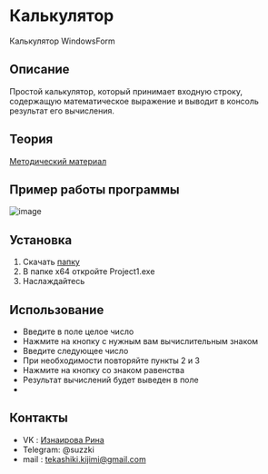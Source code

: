 # Калькулятор

Калькулятор WindowsForm

## Описание

Простой калькулятор, который принимает входную строку, содержащую математическое выражение и выводит в консоль результат его вычисления.

## Теория
[Методический материал](https://www.ncfu.ru/export/uploads/imported-from-dle/op/doclinks2017/23_Metod_PnaYVUKPLR_11.03.02.pdf)

## Пример работы программы
![image](https://sun9-50.userapi.com/impg/PFfoZLNChLoe7qnU9xKyRK62zuUy0oHKa0nSng/yrfWI_DJRhA.jpg?size=430x437&quality=96&sign=0f1940ec114a2d7af15ef1920e0cb814&type=album)


## Установка

1. Скачать [папку](https://drive.google.com/file/d/1wdb0ov7OS04-vFWPC3waU-re0Z1M0ckS/view)
2. В папке x64 откройте Project1.exe
3. Наслаждайтесь

## Использование

- Введите в поле целое число
- Нажмите на кнопку с нужным вам вычислительным знаком
- Введите следующее число
- При необходимости повторяйте пункты 2 и 3
- Нажмите на кнопку со знаком равенства
- Результат вычислений будет выведен в поле
-
## Контакты
- VK : [Изнаирова Рина](https://vk.com/sadzzuki)
- Telegram: @suzzki
- mail : tekashiki.kijimi@gmail.com

